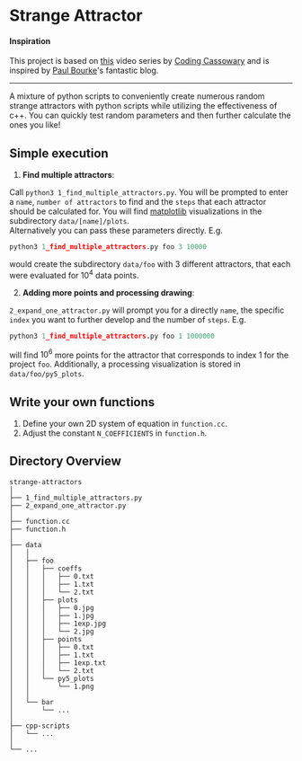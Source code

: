 # Strange Attractor 

#### Inspiration

This project is based on [this](https://youtu.be/AzdpM-vfUCQ?si=XzwipangHxHjBUcX) video series by [Coding Cassowary](https://x.com/cassowarycoding) and is inspired by [Paul Bourke](https://paulbourke.net/fractals/lyapunov/)'s fantastic blog.



---


A mixture of python scripts to conveniently create numerous random strange attractors with python scripts while utilizing the effectiveness of c++. You can quickly test random parameters and then further calculate the ones you like!


## Simple execution

1. **Find multiple attractors**:<br>

Call `python3 1_find_multiple_attractors.py`. You will be prompted to enter a `name`, `number of attractors` to find and the `steps` that each attractor should be calculated for. You will find [matplotlib](https://matplotlib.org/) visualizations in the subdirectory `data/[name]/plots`. <br>
Alternatively you can pass these parameters directly. E.g.

```python
python3 1_find_multiple_attractors.py foo 3 10000
```
would create the subdirectory `data/foo` with 3 different attractors, that each were evaluated for $10^4$ data points.


2. **Adding more points and processing drawing**:<br>

`2_expand_one_attractor.py` will prompt you for a directly `name`, the specific `index` you want to further develop and the number of `steps`. E.g.

```python
python3 1_find_multiple_attractors.py foo 1 1000000
```
will find $10^6$ more points for the attractor that corresponds to index $1$ for the project `foo`. Additionally, a processing visualization is stored in `data/foo/py5_plots`.


## Write your own functions

1. Define your own 2D system of equation in `function.cc`.
2. Adjust the constant `N_COEFFICIENTS` in `function.h`.


## Directory Overview

```tree
strange-attractors
│
├── 1_find_multiple_attractors.py
├── 2_expand_one_attractor.py
│
├── function.cc
├── function.h
│
├── data
│   │
│   ├── foo
│   │   ├── coeffs
│   │   │   ├── 0.txt
│   │   │   ├── 1.txt
│   │   │   └── 2.txt
│   │   ├── plots
│   │   │   ├── 0.jpg
│   │   │   ├── 1.jpg
│   │   │   ├── 1exp.jpg
│   │   │   └── 2.jpg
│   │   ├── points
│   │   │   ├── 0.txt
│   │   │   ├── 1.txt
│   │   │   ├── 1exp.txt
│   │   │   └── 2.txt
│   │   └── py5_plots
│   │       └── 1.png
│   │
│   └── bar
│       └── ...
│
├── cpp-scripts
│   └── ...
│
└── ...

```
